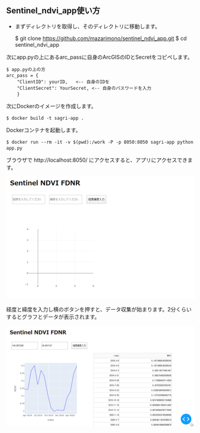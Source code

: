 ## Sentinel_ndvi_app使い方

- まずディレクトリを取得し、そのディレクトリに移動します。

    $ git clone https://github.com/mazarimono/sentinel_ndvi_app.git
    $ cd sentinel_ndvi_app

次にapp.pyの上にあるarc_passに自身のArcGISのIDとSecretをコピペします。

    $ app.pyの上の方
    arc_pass = {
        "ClientID": yourID,   <-- 自身のIDを
        "ClientSecret": YourSecret, <-- 自身のパスワードを入力
        }

次にDockerのイメージを作成します。    
     
    $ docker build -t sagri-app .

Dockerコンテナを起動します。

    $ docker run --rm -it -v $(pwd):/work -P -p 8050:8050 sagri-app python app.py 

ブラウザで http://localhost:8050/ にアクセスすると、アプリにアクセスできます。    
     

![アプリ1](./img/app1.png)

経度と緯度を入力し横のボタンを押すと、データ収集が始まります。2分くらいするとグラフとデータが表示されます。

![アプリ2](./img/app2.png)